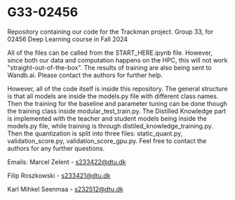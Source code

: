 # G33-02456
Repository containing our code for the Trackman project. Group 33, for 02456 Deep Learning course in Fall 2024

All of the files can be called from the START_HERE.ipynb file. However, since both our data and computation happens on the HPC, this will not work "straight-out-of-the-box". The results of training are also being sent to Wandb.ai. Please contact the authors for further help.

However, all of the code itself is inside this repository. The general structure is that all models are inside the models.py file with different class names. Then the training for the baseline and parameter tuning can be done though the training class inside modular_test_train.py. The Distilled Knowledge part is implemented with the teacher and student models being inside the models.py file, while training is through distiled_knowledge_training.py. Then the quantization is split into three files: static_quant.py, validation_score.py, validation_score_gpu.py. Feel free to contact the authors for any further questions.

Emails:
Marcel Zelent - s233422@dtu.dk

Filip Roszkowski - s233421@dtu.dk

Karl Mihkel Seenmaa - s232512@dtu.dk
